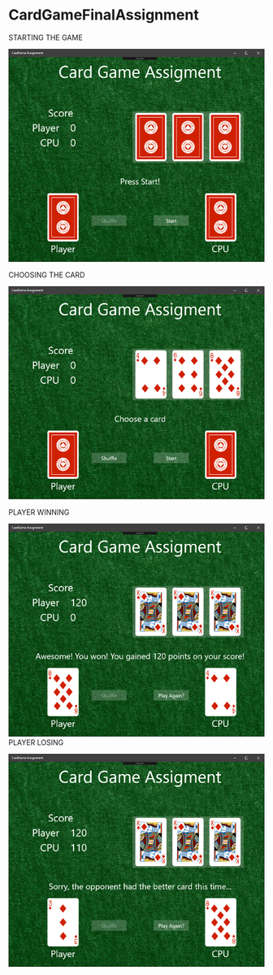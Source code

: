 # CardGameFinalAssignment

STARTING THE GAME

![alt text](https://github.com/SnehPatel/CardGameFinalAssignment/blob/master/Start%20Screen.PNG)

CHOOSING THE CARD

![alt text](https://github.com/SnehPatel/CardGameFinalAssignment/blob/master/Choosing%20Card.PNG)

PLAYER WINNING

![alt text](https://github.com/SnehPatel/CardGameFinalAssignment/blob/master/Player%20winning.PNG)
PLAYER LOSING

![alt text](https://github.com/SnehPatel/CardGameFinalAssignment/blob/master/Player%20losing.PNG)

